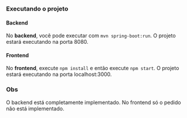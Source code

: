 ### Executando o projeto

#### Backend
No **backend**,  você pode executar com `mvn spring-boot:run`. O projeto estará executando na porta 8080.

#### Frontend

No **frontend**, execute `npm install` e então execute `npm start`. O projeto estará executando na porta localhost:3000.

### Obs

O backend está completamente implementado.
No frontend só o pedido não está implementado.
